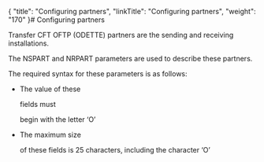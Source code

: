 {
    "title": "Configuring partners",
    "linkTitle": "Configuring partners",
    "weight": "170"
}# <span id="Configuring_partners"></span>Configuring partners

Transfer CFT OFTP (ODETTE) partners are the sending and receiving installations.

The NSPART and NRPART parameters are used to describe these partners.
The required syntax for these parameters is as follows:

-   The value of these
    fields must
    begin with the letter ‘O’
-   The maximum size
    of these fields is 25 characters, including the character ‘O’
